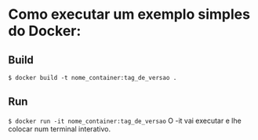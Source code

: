 # Como executar um exemplo simples do Docker:
## Build
`$ docker build -t nome_container:tag_de_versao .`
## Run
`$ docker run -it nome_container:tag_de_versao`
O -it vai executar e lhe colocar num terminal interativo.